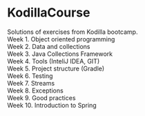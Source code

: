 # KodillaCourse

Solutions of exercises from Kodilla bootcamp.   
Week 1. Object oriented programming  
Week 2. Data and collections  
Week 3. Java Collections Framework   
Week 4. Tools (InteliJ IDEA, GIT)  
Week 5. Project structure (Gradle)  
Week 6. Testing   
Week 7. Streams  
Week 8. Exceptions  
Week 9. Good practices   
Week 10. Introduction to Spring  
 
